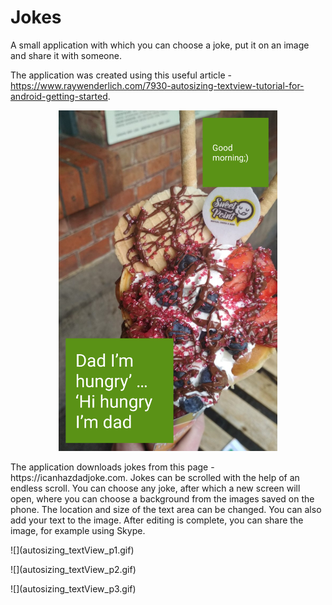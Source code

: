 # Jokes
A small application with which you can choose a joke, put it on an image and share it with someone.

The application was created using this useful article - https://www.raywenderlich.com/7930-autosizing-textview-tutorial-for-android-getting-started.
<p align="center">
  <img padding="24px" src="https://github.com/natalliarad/jokeAutosizingTextViewExample/blob/master/shared_image.png" width="350"/>
<p>
The application downloads jokes from this page - https://icanhazdadjoke.com. Jokes can be scrolled with the help of an endless scroll. You can choose any joke, after which a new screen will open, where you can choose a background from the images saved on the phone. The location and size of the text area can be changed. You can also add your text to the image. After editing is complete, you can share the image, for example using Skype.
  <p>
![](autosizing_textView_p1.gif)
<p>
![](autosizing_textView_p2.gif)
<p>
![](autosizing_textView_p3.gif)
